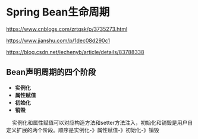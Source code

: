 # Spring Bean生命周期 <!-- {docsify-ignore-all} -->

https://www.cnblogs.com/zrtqsk/p/3735273.html

https://www.jianshu.com/p/1dec08d290c1

https://blog.csdn.net/iechenyb/article/details/83788338

## Bean声明周期的四个阶段

- **实例化**
- **属性赋值**
- **初始化**
- **销毁**

&nbsp; &nbsp; 实例化和属性赋值可以对应构造方法和setter方法注入，初始化和销毁是用户自定义扩展的两个阶段。顺序是实例化-》属性赋值-》初始化-》销毁

